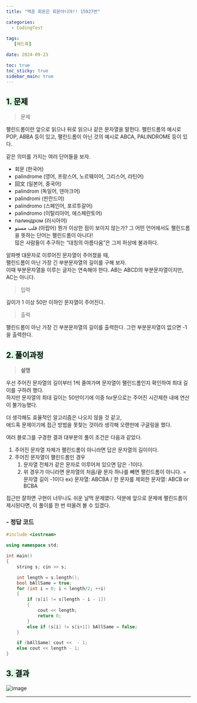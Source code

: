 ```yaml
---
title: "백준 회문은 회문아니야!! 15927번"

categories:
  - CodingTest
 
tags:
   [애드혹]

date: 2024-09-23

toc: true
toc_sticky: true
sidebar_main: true
---
```


## <mark style = "background-color : #dcffe4"> 1. 문제

> 문제

팰린드롬이란 앞으로 읽으나 뒤로 읽으나 같은 문자열을 말한다. 팰린드롬의 예시로 POP, ABBA 등이 있고, 팰린드롬이 아닌 것의 예시로 ABCA, PALINDROME 등이 있다.

같은 의미를 가지는 여러 단어들을 보자.

- 회문 (한국어)
- palindrome (영어, 프랑스어, 노르웨이어, 그리스어, 라틴어)
- 回文 (일본어, 중국어)
- palindrom (독일어, 덴마크어)
- palindromi (핀란드어)
- palíndromo (스페인어, 포르투갈어)
- palindromo (이탈리아어, 에스페란토어)
- палиндром (러시아어)
- قلب مستو (아랍어)
뭔가 이상한 점이 보이지 않는가? 그 어떤 언어에서도 팰린드롬을 뜻하는 단어는 팰린드롬이 아니다! <br>많은 사람들이 추구하는 “대칭의 아름다움”은 그저 허상에 불과하다.

알파벳 대문자로 이루어진 문자열이 주어졌을 때, <br>
팰린드롬이 아닌 가장 긴 부분문자열의 길이를 구해 보자. <br>
이때 부분문자열을 이루는 글자는 연속해야 한다. AB는 ABCD의 부분문자열이지만, AC는 아니다.

> 입력

길이가 1 이상 50만 이하인 문자열이 주어진다.

> 출력

팰린드롬이 아닌 가장 긴 부분문자열의 길이를 출력한다. 그런 부분문자열이 없으면 -1을 출력한다.


## <mark style = "background-color : #dcffe4"> 2. 풀이과정 

> **설명**

우선 주어진 문자열의 길이부터 1씩 줄여가며 문자열이 팰린드롬인지 확인하여 최대 길이를 구하려 했다.<br>
하지만 문자열의 최대 길이는 50만이기에 이중 for문으로는 주어진 시간제한 내에 연산이 불가능했다.<br>

더 생각해도 효율적인 알고리즘은 나오지 않을 것 같고, <BR>
애드혹 문제이기에 접근 방법을 못찾는 것이라 생각해 오랜만에 구글링을 했다.

여러 블로그를 구경한 결과 대부분의 풀이 조건은 다음과 같았다.
1) 주어진 문자열 자체가 팰린드롬이 아니라면 답은 문자열의 길이이다.
2) 주어진 문자열이 팰린드롬인 경우
	1. 문자열 전체가 같은 문자로 이루어져 있으면 답은 -1이다.
	2. 위 경우가 아니라면 문자열의 처음/끝 문자 하나를 빼면 팰린드롬이 아니다. = 문자열 길이 -1이다
		ex) 문자열: ABCBA / 한 문자를 제외한 문자열: ABCB or BCBA

접근만 잘하면 구현이 너무나도 쉬운 날먹 문제였다.
덕분에 앞으로 문제에 팰린드롬이 제시된다면, 이 풀이를 한 번 떠올려 볼 수 있겠다. 


### **- 정답 코드**

```c++
#include <iostream>

using namespace std;

int main()
{
	string s; cin >> s;

	int length = s.length();
	bool bAllSame = true;
	for (int i = 0; i < length/2; ++i)
	{
		if (s[i] != s[length - i - 1])
		{
			cout << length;
			return 0;
		}
		else if (s[i] != s[i+1]) bAllSame = false;
	}

	if (bAllSame) cout <<  - 1;
	else cout << length - 1;
}
```


## <mark style = "background-color : #dcffe4"> 3. 결과

![image](https://github.com/user-attachments/assets/c9d8fa27-2223-48f8-ac45-6d6be63e51f8)

---


